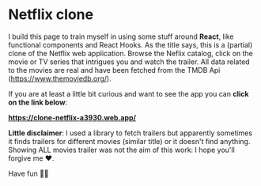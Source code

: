 # Netflix clone

I build this page to train myself in using some stuff around **React**, like functional components and React Hooks. As the title says, this is a (partial) clone of the Netflix web application. Browse the Neflix catalog, click on the movie or TV series that intrigues you and watch the trailer. All data related to the movies are real and have been fetched from the TMDB Api (https://www.themoviedb.org/).

If you are at least a little bit curious and want to see the app you can **click on the link below**:

**https://clone-netflix-a3930.web.app/**

**Little disclaimer**: I used a library to fetch trailers but apparently sometimes it finds trailers for different movies (similar title) or it doesn't find anything. Showing ALL movies trailer was not the aim of this work: I hope you'll forgive me ❤️.

Have fun ✌🏻
